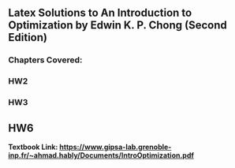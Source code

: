 ## Latex Solutions to An Introduction to Optimization by Edwin K. P. Chong (Second Edition)

### Chapters Covered:

### HW2

### HW3

## HW6

**Textbook Link: https://www.gipsa-lab.grenoble-inp.fr/~ahmad.hably/Documents/IntroOptimization.pdf**
